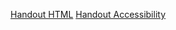 [Handout HTML](https://github.com/neuefische/cgn-web-23-3/blob/main/sessions/html-and-the-web-new/html-and-the-web.md)
[Handout Accessibility](https://github.com/neuefische/cgn-web-23-3/blob/main/sessions/accessibility/accessibility.md)
